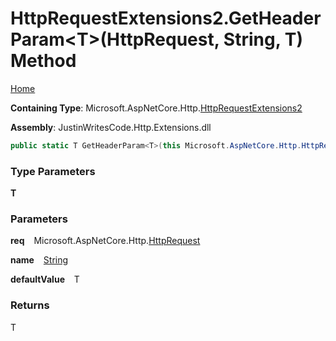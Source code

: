 # HttpRequestExtensions2\.GetHeaderParam\<T\>\(HttpRequest, String, T\) Method

[Home](../../../../README.md)

**Containing Type**: Microsoft\.AspNetCore\.Http\.[HttpRequestExtensions2](../README.md)

**Assembly**: JustinWritesCode\.Http\.Extensions\.dll

```csharp
public static T GetHeaderParam<T>(this Microsoft.AspNetCore.Http.HttpRequest req, string name, T defaultValue = default)
```

### Type Parameters

**T**

### Parameters

**req** &ensp; Microsoft\.AspNetCore\.Http\.[HttpRequest](https://docs.microsoft.com/en-us/dotnet/api/microsoft.aspnetcore.http.httprequest)

**name** &ensp; [String](https://docs.microsoft.com/en-us/dotnet/api/system.string)

**defaultValue** &ensp; T

### Returns

T

